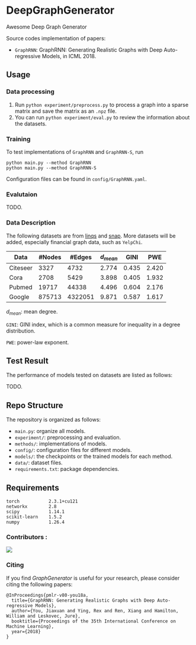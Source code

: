 # DeepGraphGenerator

Awesome Deep Graph Generator

Source codes implementation of papers:

- `GraphRNN`: GraphRNN: Generating Realistic Graphs with Deep Auto-regressive Models, in ICML 2018.



## Usage

### Data processing

1. Run `python experiment/preprocess.py` to process a graph into a sparse matrix and save the matrix as an `.npz` file.
2. You can run `python experiment/eval.py` to review the information about the datasets.



### Training

To test implementations of `GraphRNN` and `GraphRNN-S`, run

```
python main.py --method GraphRNN
python main.py --method GraphRNN-S
```

Configuration files can be found in `config/GraphRNN.yaml`.



### Evalutaion

TODO.

### Data Description

The following datasets are from [linqs](https://linqs.org/datasets/) and [snap](https://snap.stanford.edu/data/). More datasets will be added, especially financial graph data, such as `YelpChi`.

| Data     | #Nodes | #Edges  | $d_{mean}$ | GINI  | PWE   |
| -------- | ------ | ------- | ---------- | ----- | ----- |
| Citeseer | 3327   | 4732    | 2.774      | 0.435 | 2.420 |
| Cora     | 2708   | 5429    | 3.898      | 0.405 | 1.932 |
| Pubmed   | 19717  | 44338   | 4.496      | 0.604 | 2.176 |
| Google   | 875713 | 4322051 | 9.871      | 0.587 | 1.617 |

$d_{mean}$: mean degree.

`GINI`:  GINI index, which is a common measure for inequality in a degree distribution.

`PWE`: power-law exponent.



## Test Result

The performance of models tested on datasets are listed as follows:

TODO.

## Repo Structure

The repository is organized as follows:

- `main.py`: organize all models.
- `experiment/`: preprocessing and evaluation.
- `methods/`: implementations of models.
- `config/`: configuration files for different models.
- `models/`: the checkpoints or the trained models for each method.
- `data/`: dataset files.
- `requirements.txt`: package dependencies.



## Requirements

```
torch           2.3.1+cu121
networkx        2.8
scipy           1.14.1
scikit-learn    1.5.2
numpy           1.26.4
```



### Contributors :

<a href="https://github.com/AI4Risk/GraphGenerator/graphs/contributors">
  <img src="https://contrib.rocks/image?repo=AI4Risk/GraphGenerator" /></a>



### Citing

If you find *GraphGenerator* is useful for your research, please consider citing the following papers:

```
@InProceedings{pmlr-v80-you18a,
  title={GraphRNN: Generating Realistic Graphs with Deep Auto-regressive Models},
  author={You, Jiaxuan and Ying, Rex and Ren, Xiang and Hamilton, William and Leskovec, Jure},
  booktitle={Proceedings of the 35th International Conference on Machine Learning},
  year={2018}
}
```
